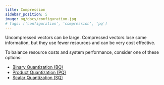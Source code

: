 ```yaml
---
title: Compression
sidebar_position: 5
image: og/docs/configuration.jpg
# tags: ['configuration', 'compression', 'pq']
---
```


Uncompressed vectors can be large. Compressed vectors lose some information, but they use fewer resources and can be very cost effective. 

To balance resource costs and system performance, consider one of these options:

- [Binary Quantization (BQ)](/weaviate/configuration/compression/bq-compression)
- [Product Quantization (PQ)](/weaviate/configuration/compression/pq-compression)
- [Scalar Quantization (SQ)](/weaviate/configuration/compression/sq-compression)
